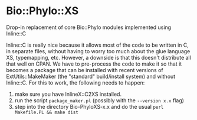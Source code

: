 Bio::Phylo::XS
==============

Drop-in replacement of core Bio::Phylo modules implemented using Inline::C

Inline::C is really nice because it allows most of the code to be written in C, in 
separate files, without having to worry too much about the glue language XS, typemapping,
etc. However, a downside is that this doesn't distribute all that well on CPAN. We have
to pre-process the code to make it so that it becomes a package that can be installed 
with recent versions of ExtUtils::MakeMaker (the "standard" build/install system) and
without Inline::C. For this to work, the following needs to happen:

1. make sure you have InlineX::C2XS installed.
2. run the script `package_maker.pl` (possibly with the `--version x.x` flag)
3. step into the directory Bio-PhyloXS-x.x and do the usual `perl Makefile.PL && make dist`


